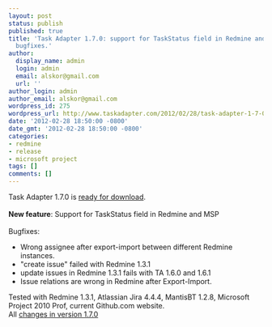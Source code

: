 ```yaml
---
layout: post
status: publish
published: true
title: 'Task Adapter 1.7.0: support for TaskStatus field in Redmine and MSP. Some
  bugfixes.'
author:
  display_name: admin
  login: admin
  email: alskor@gmail.com
  url: ''
author_login: admin
author_email: alskor@gmail.com
wordpress_id: 275
wordpress_url: http://www.taskadapter.com/2012/02/28/task-adapter-1-7-0-support-for-taskstatus-field-in-redmine-and-msp-some-bugfixes/
date: '2012-02-28 18:50:00 -0800'
date_gmt: '2012-02-28 18:50:00 -0800'
categories:
- redmine
- release
- microsoft project
tags: []
comments: []
---
```

<div dir="ltr" style="text-align: left;" trbidi="on">Task Adapter 1.7.0 is&nbsp;<a href="http://taskadapter.com/download">ready for download</a>.<br/><br/><b>New feature</b>: Support for TaskStatus field in Redmine and MSP<br/><br/>Bugfixes: <br/>
<ul>
<li>Wrong assignee after export-import between different Redmine instances.</li>
<li>"create issue" failed with Redmine 1.3.1</li>
<li>update issues in Redmine 1.3.1 fails with TA 1.6.0 and 1.6.1</li>
<li>Issue relations are wrong in Redmine after Export-Import.</li></ul>
<div>Tested with Redmine 1.3.1, Atlassian Jira 4.4.4, MantisBT 1.2.8, Microsoft Project 2010 Prof, current Github.com website.</div>
<div>All&nbsp;<a href="http://www.hostedredmine.com/versions/1863">changes in version 1.7.0</a>&nbsp;</div></div></p>
